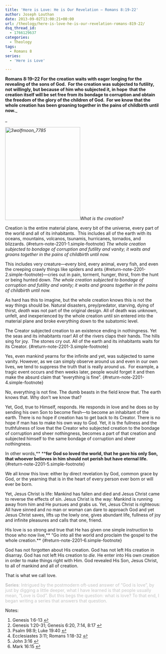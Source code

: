 ```yaml
---
title: 'Here is Love: He is Our Revelation – Romans 8:19-22'
author: Joseph Louthan
date: 2013-09-02T13:00:21+00:00
url: /theology/here-is-love-he-is-our-revelation-romans-819-22/
dsq_thread_id:
  - 1766129637
categories:
  - Theology
tags:
  - Romans 8
series:
  - 'Here is Love'

---
```

**Romans 8:19–22 For the creation waits with eager longing for the revealing of the sons of God.  For the creation was subjected to futility, not willingly, but because of him who subjected it, in hope  that the creation itself will be set free from its bondage to corruption and obtain the freedom of the glory of the children of God.  For we know that the whole creation has been groaning together in the pains of childbirth until now.**_
  
_ 

_[<img class="alignright size-thumbnail wp-image-2202" src="https://i2.wp.com/theologic.us/wp-content/uploads/2013/09/3wolfmoon_7785.jpg?resize=242%2C300" alt="3wolfmoon_7785" width="242" height="300" srcset="https://i2.wp.com/theologic.us/wp-content/uploads/2013/09/3wolfmoon_7785.jpg?resize=242%2C300 242w, https://i2.wp.com/theologic.us/wp-content/uploads/2013/09/3wolfmoon_7785.jpg?resize=323%2C400 323w, https://i2.wp.com/theologic.us/wp-content/uploads/2013/09/3wolfmoon_7785.jpg?resize=484%2C600 484w, https://i2.wp.com/theologic.us/wp-content/uploads/2013/09/3wolfmoon_7785.jpg?w=516 516w" sizes="(max-width: 242px) 100vw, 242px" data-recalc-dims="1" />][1]What is the creation?_

Creation is the entire material plane, every bit of the universe, every part of the world and all of its inhabitants.  This includes all of the earth with its oceans, mountains, volcanos, tsunamis, hurricanes, tornados, and blizzards. [][2]{#return-note-2201-1.simple-footnote} _The whole creation subjected to bondage of corruption and futility and vanity; it waits and groans together in the pains of childbirth until now._

This includes very creature—every bird, every animal, every fish, and even the creeping crawly things like spiders and ants [][3]{#return-note-2201-2.simple-footnote}—cries out in pain, torment, hunger, thirst, from the hunt or being hunted down. _The whole creation subjected to bondage of corruption and futility and vanity; it waits and groans together in the pains of childbirth until now._

As hard has this to imagine, but the whole creation knows this is not the way things should be. Natural disasters, prey/predator, starving, dying of thirst, _death_ was not part of the original design. All of death was unknown, unfelt, and inexperienced by the whole creation until sin entered into the material plane and broke everything down to the subatomic level.

The Creator subjected creation to an existence ending in nothingness. Yet the seas and its inhabitants roar! All of the rivers claps their hands. The hills sing for joy.  The stones cry out. All of the earth and its inhabitants waits for its Creator. [][4]{#return-note-2201-3.simple-footnote}

Yes, even mankind yearns for the infinite and yet, was subjected to same vanity. However, as we can simply observe around us and even in our own lives, we tend to suppress the truth that is really around us.  For example, a tragic event occurs and then weeks later, people would forget it and then make the absurd claim that “everything is fine”. [][5]{#return-note-2201-4.simple-footnote}

No, everything is not fine. The dumb beasts in the field know that. The earth knows that. Why don’t we know that?

Yet, God, true to Himself, responds. He responds in love and he does so by sending his own Son to become flesh—to become an inhabitant of the earth. There is no hope if creation has to get back to its Creator. There is no hope if man has to make his own way to God. Yet, it is the fullness and the truthfulness of love that the Creator who subjected creation to the bondage of corruption and sheer nothingness, becomes a part of that creation and subjected himself to the same bondage of corruption and sheer nothingness.

In other words,** ****for God so loved the world, that he gave his only Son, that whoever believes in him should not perish but have eternal life.** [][6]{#return-note-2201-5.simple-footnote}

We all know this love: either by direct revelation by God, common grace by God, or the yearning that is in the heart of every person ever born or will ever be born.

Yet, Jesus Christ is life: Mankind has fallen and died and Jesus Christ came to reverse the effects of sin. Jesus Christ is the way: Mankind is running away from him and He pursues and grabs us. Yet, Jesus Christ is righteous: All have sinned and no man or woman can dare to approach God and yet Jesus Christ saves, lifts up the lowly one, gives abundant life, fullness of joy and infinite pleasures and calls that one, friend.

His love is so strong and true that He has given one simple instruction to those who now live,** “Go into all the world and proclaim the gospel to the whole creation.** [][7]{#return-note-2201-6.simple-footnote}

God has not forgotten about His creation. God has not left His creation in disarray. God has not left His creation to _die._ He enter into His own creation in order to make things right with Him. God revealed His Son, Jesus Christ, to all of mankind and all of creation.

That is what we call love.

<span style="color: #c0c0c0;"><strong>Series</strong>: Intrigued by the postmodern oft-used answer of “God is love”, by just by digging a little deeper, what I have learned is that people usually mean, “Love is God”. But this begs the question: what is love? To that end, I began writing a series that answers that question.</span>

<div class="simple-footnotes">
  <p class="notes">
    Notes:
  </p>
  
  <ol>
    <li id="note-2201-1">
      Genesis 1:6-13 <a href="#return-note-2201-1">&#8617;</a>
    </li>
    <li id="note-2201-2">
      Genesis 1:20-31; Genesis 6:20, 7:14, 8:17 <a href="#return-note-2201-2">&#8617;</a>
    </li>
    <li id="note-2201-3">
      Psalm 98:9; Luke 19:40 <a href="#return-note-2201-3">&#8617;</a>
    </li>
    <li id="note-2201-4">
      Ecclesiastes 3:11; Romans 1:18-32 <a href="#return-note-2201-4">&#8617;</a>
    </li>
    <li id="note-2201-5">
      John 3:16 <a href="#return-note-2201-5">&#8617;</a>
    </li>
    <li id="note-2201-6">
      Mark 16:15 <a href="#return-note-2201-6">&#8617;</a>
    </li>
  </ol>
</div>

 [1]: https://i2.wp.com/theologic.us/wp-content/uploads/2013/09/3wolfmoon_7785.jpg
 [2]: #note-2201-1 "Genesis 1:6-13"
 [3]: #note-2201-2 "Genesis 1:20-31; Genesis 6:20, 7:14, 8:17"
 [4]: #note-2201-3 "Psalm 98:9; Luke 19:40"
 [5]: #note-2201-4 "Ecclesiastes 3:11; Romans 1:18-32"
 [6]: #note-2201-5 "John 3:16"
 [7]: #note-2201-6 "Mark 16:15"